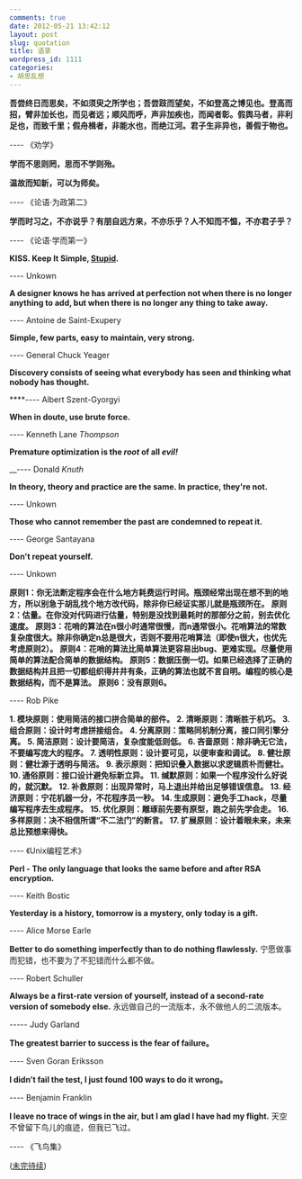 ```yaml
---
comments: true
date: 2012-05-21 13:42:12
layout: post
slug: quotation
title: 语录
wordpress_id: 1111
categories:
- 胡思乱想
---
```


**吾尝终日而思矣，不如须臾之所学也；吾尝跂而望矣，不如登高之博见也。登高而招，臂非加长也，而见者远；顺风而呼，声非加疾也，而闻者彰。假舆马者，非利足也，而致千里；假舟楫者，非能水也，而绝江河。君子生非异也，善假于物也。**


---- 《劝学》


**学而不思则罔，思而不学则殆。**

**温故而知新，可以为师矣。**


---- 《论语·为政第二》


**学而时习之，不亦说乎？有朋自远方来，不亦乐乎？人不知而不愠，不亦君子乎？**


---- 《论语·学而第一》


**KISS. Keep It Simple, [Stupid](http://EverET.org).**


---- Unkown


**A designer knows he has arrived at perfection not when there is no longer anything to add, but when there is no longer any thing to take away.**

<!-- more -->

---- Antoine de Saint-Exupery


**Simple, few parts, easy to maintain, very strong.**


---- General Chuck Yeager


**Discovery consists of seeing what everybody has seen and thinking what nobody has thought.**


****---- Albert Szent-Gyorgyi


**When in doute, use brute force.**


---- Kenneth Lane _Thompson_




**Premature optimization is the _root_ of all _evil!_**




__---- Donald _Knuth_




**In theory, theory and practice are the same. In practice, they're not.**




---- Unkown


**Those who cannot remember the past are condemned to repeat it.**


---- George Santayana


**Don't repeat yourself.**


---- Unkown


**原则1：你无法断定程序会在什么地方耗费运行时间。瓶颈经常出现在想不到的地方，所以别急于胡乱找个地方改代码，除非你已经证实那儿就是瓶颈所在。**
**原则2：估量。在你没对代码进行估量，特别是没找到最耗时的那部分之前，别去优化速度。**
**原则3：花哨的算法在n很小时通常很慢，而n通常很小。花哨算法的常数复杂度很大。除非你确定n总是很大，否则不要用花哨算法（即使n很大，也优先考虑原则2）。**
**原则4：花哨的算法比简单算法更容易出bug、更难实现。尽量使用简单的算法配合简单的数据结构。**
**原则5：数据压倒一切。如果已经选择了正确的数据结构并且把一切都组织得井井有条，正确的算法也就不言自明。编程的核心是数据结构，而不是算法。**
**原则6：没有原则6。**


---- Rob Pike


**1. 模块原则：使用简洁的接口拼合简单的部件。**
**2. 清晰原则：清晰胜于机巧。**
**3. 组合原则：设计时考虑拼接组合。**
**4. 分离原则：策略同机制分离，接口同引擎分离。**
**5. 简洁原则：设计要简洁，复杂度能低则低。**
**6. 吝啬原则：除非确无它法，不要编写庞大的程序。**
**7. 透明性原则：设计要可见，以便审查和调试。**
**8. 健壮原则：健壮源于透明与简洁。**
**9. 表示原则：把知识叠入数据以求逻辑质朴而健壮。**
**10. 通俗原则：接口设计避免标新立异。**
**11. 缄默原则：如果一个程序没什么好说的，就沉默。**
**12. 补救原则：出现异常时，马上退出并给出足够错误信息。**
**13. 经济原则：宁花机器一分，不花程序员一秒。**
**14. 生成原则：避免手工hack，尽量编写程序去生成程序。**
**15. 优化原则：雕琢前先要有原型，跑之前先学会走。**
**16. 多样原则：决不相信所谓“不二法门”的断言。**
**17. 扩展原则：设计着眼未来，未来总比预想来得快。**


---- 《Unix编程艺术》


**Perl - The only language that looks the same before and after RSA encryption.**


---- Keith Bostic




**Yesterday is a history, tomorrow is a mystery, only today is a gift.**




---- Alice Morse Earle


**Better to do something imperfectly than to do nothing flawlessly.**
宁愿做事而犯错，也不要为了不犯错而什么都不做。


---- Robert Schuller


**Always be a first-rate version of yourself, instead of a second-rate version of somebody else.**
永远做自己的一流版本，永不做他人的二流版本。


----- Judy Garland


**The greatest barrier to success is the fear of failure。**


---- Sven Goran Eriksson


**I didn’t fail the test, I just found 100 ways to do it wrong。**


---- Benjamin Franklin


**I leave no trace of wings in the air, but I am glad I have had my flight.**
天空不曾留下鸟儿的痕迹，但我已飞过。


---- 《飞鸟集》




([未完待续](http://everet.org/2012/05/quotation.html))
